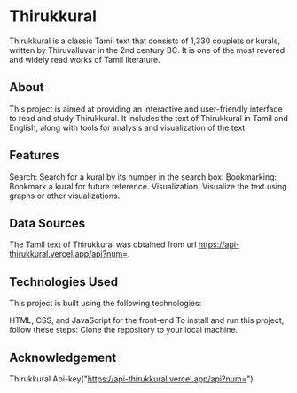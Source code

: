# Thirukkural
Thirukkural is a classic Tamil text that consists of 1,330 couplets or kurals, written by Thiruvalluvar in the 2nd century BC. It is one of the most revered and widely read works of Tamil literature.

## About
This project is aimed at providing an interactive and user-friendly interface to read and study Thirukkural. It includes the text of Thirukkural in Tamil and English, along with tools for analysis and visualization of the text.

## Features
Search: Search for a kural by its number in the search box.
Bookmarking: Bookmark a kural for future reference.
Visualization: Visualize the text using graphs or other visualizations.

## Data Sources
The Tamil text of Thirukkural was obtained from url https://api-thirukkural.vercel.app/api?num=.

## Technologies Used
This project is built using the following technologies:

HTML, CSS, and JavaScript for the front-end
To install and run this project, follow these steps:
Clone the repository to your local machine.

## Acknowledgement
Thirukkural Api-key("https://api-thirukkural.vercel.app/api?num="). 
